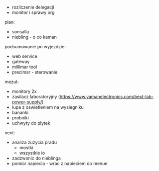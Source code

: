 - rozliczenie delegacji
- monitor i sprawy org

plan:
- sonsalla
- niebling - o co kaman

podsumowanie po wyjezdzie:
- web service
- gateway
- millimar tool
- precimar - sterowanie


mezut:
- monitory 2x
- zasilacz laboratoryjny (https://www.yamanelectronics.com/best-lab-power-supply/)
- lupa z oswietleniem na wysiegniku
- bananki
- probniki
- uchwyty do plytek

next:
- analiza zuzycia pradu
	- mostki
	- wszystkie io
- zadzwonic do nieblinga
- pomiar napiecia - wrac z napieciem do menue
